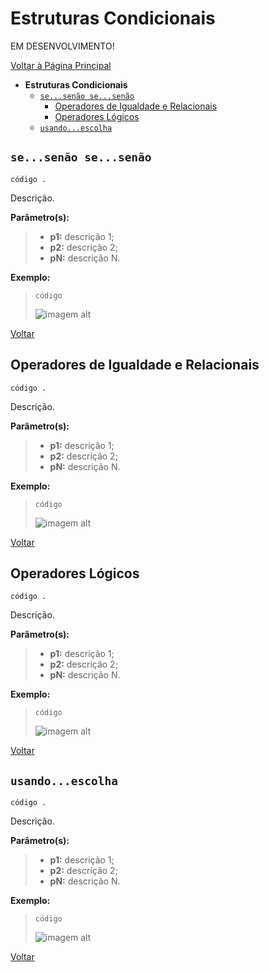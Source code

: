 # Estruturas Condicionais

EM DESENVOLVIMENTO!

[Voltar à Página Principal](../README.md)

- **Estruturas Condicionais**
  - [```se...senão se...senão```](#sesenão-sesenão)
    - [Operadores de Igualdade e Relacionais](#operadores-de-igualdade-e-relacionais)
    - [Operadores Lógicos](#operadores-lógicos)
  - [```usando...escolha```](#usandoescolha)


## ```se...senão se...senão```

```AuroraLogo
código .
```

Descrição.

**Parâmetro(s):**

 > - **p1:** descrição 1;
 > - **p2:** descrição 2;
 > - **pN:** descrição N.

**Exemplo:**
 > ```código```
 >
 > ![imagem alt](img/imagem.png)

[Voltar](#estruturas-condicionais)


## Operadores de Igualdade e Relacionais

```AuroraLogo
código .
```

Descrição.

**Parâmetro(s):**

 > - **p1:** descrição 1;
 > - **p2:** descrição 2;
 > - **pN:** descrição N.

**Exemplo:**
 > ```código```
 >
 > ![imagem alt](img/imagem.png)

[Voltar](#estruturas-condicionais)


## Operadores Lógicos

```AuroraLogo
código .
```

Descrição.

**Parâmetro(s):**

 > - **p1:** descrição 1;
 > - **p2:** descrição 2;
 > - **pN:** descrição N.

**Exemplo:**
 > ```código```
 >
 > ![imagem alt](img/imagem.png)

[Voltar](#estruturas-condicionais)


## ```usando...escolha```

```AuroraLogo
código .
```

Descrição.

**Parâmetro(s):**

 > - **p1:** descrição 1;
 > - **p2:** descrição 2;
 > - **pN:** descrição N.

**Exemplo:**
 > ```código```
 >
 > ![imagem alt](img/imagem.png)

[Voltar](#estruturas-condicionais)
